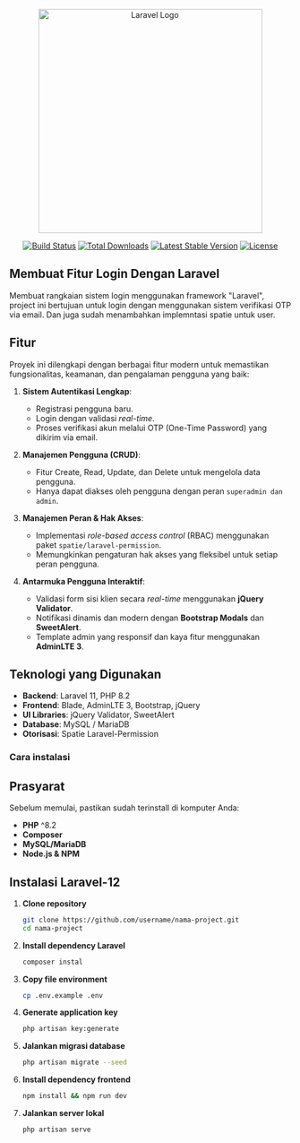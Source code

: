 <p align="center"><a href="https://laravel.com" target="_blank"><img src="https://raw.githubusercontent.com/laravel/art/master/logo-lockup/5%20SVG/2%20CMYK/1%20Full%20Color/laravel-logolockup-cmyk-red.svg" width="400" alt="Laravel Logo"></a></p>

<p align="center">
<a href="https://github.com/laravel/framework/actions"><img src="https://github.com/laravel/framework/workflows/tests/badge.svg" alt="Build Status"></a>
<a href="https://packagist.org/packages/laravel/framework"><img src="https://img.shields.io/packagist/dt/laravel/framework" alt="Total Downloads"></a>
<a href="https://packagist.org/packages/laravel/framework"><img src="https://img.shields.io/packagist/v/laravel/framework" alt="Latest Stable Version"></a>
<a href="https://packagist.org/packages/laravel/framework"><img src="https://img.shields.io/packagist/l/laravel/framework" alt="License"></a>
</p>

## Membuat Fitur Login Dengan Laravel

Membuat rangkaian sistem login menggunakan framework "Laravel", project ini bertujuan untuk login dengan menggunakan sistem verifikasi OTP via email. Dan juga sudah menambahkan implemntasi spatie untuk user.

## Fitur

Proyek ini dilengkapi dengan berbagai fitur modern untuk memastikan fungsionalitas, keamanan, dan pengalaman pengguna yang baik:

1.  **Sistem Autentikasi Lengkap**:
    -   Registrasi pengguna baru.
    -   Login dengan validasi *real-time*.
    -   Proses verifikasi akun melalui OTP (One-Time Password) yang dikirim via email.

2.  **Manajemen Pengguna (CRUD)**:
    -   Fitur Create, Read, Update, dan Delete untuk mengelola data pengguna.
    -   Hanya dapat diakses oleh pengguna dengan peran `superadmin dan admin`.

3.  **Manajemen Peran & Hak Akses**:
    -   Implementasi *role-based access control* (RBAC) menggunakan paket `spatie/laravel-permission`.   
    -   Memungkinkan pengaturan hak akses yang fleksibel untuk setiap peran pengguna.

4.  **Antarmuka Pengguna Interaktif**:
    -   Validasi form sisi klien secara *real-time* menggunakan **jQuery Validator**.
    -   Notifikasi dinamis dan modern dengan **Bootstrap Modals** dan **SweetAlert**.
    -   Template admin yang responsif dan kaya fitur menggunakan **AdminLTE 3**.

## Teknologi yang Digunakan

-   **Backend**: Laravel 11, PHP 8.2
-   **Frontend**: Blade, AdminLTE 3, Bootstrap, jQuery
-   **UI Libraries**: jQuery Validator, SweetAlert
-   **Database**: MySQL / MariaDB
-   **Otorisasi**: Spatie Laravel-Permission

### Cara instalasi

## Prasyarat
Sebelum memulai, pastikan sudah terinstall di komputer Anda:
- **PHP** ^8.2
- **Composer**
- **MySQL/MariaDB**
- **Node.js & NPM**

## Instalasi Laravel-12

1. **Clone repository**
   ```bash
   git clone https://github.com/username/nama-project.git
   cd nama-project

2. **Install dependency Laravel**
   ```bash
   composer instal

3. **Copy file environment**
   ```bash
   cp .env.example .env

4. **Generate application key**
   ```bash
   php artisan key:generate

5. **Jalankan migrasi database**
   ```bash
   php artisan migrate --seed

6. **Install dependency frontend**
   ```bash
   npm install && npm run dev

7. **Jalankan server lokal**
   ```bash
   php artisan serve


